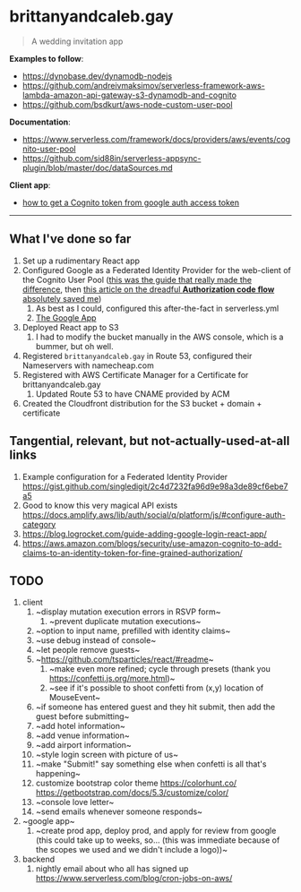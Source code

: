 # brittanyandcaleb.gay

> A wedding invitation app

**Examples to follow**:

- <https://dynobase.dev/dynamodb-nodejs>
- <https://github.com/andreivmaksimov/serverless-framework-aws-lambda-amazon-api-gateway-s3-dynamodb-and-cognito>
- <https://github.com/bsdkurt/aws-node-custom-user-pool>

**Documentation**:

- <https://www.serverless.com/framework/docs/providers/aws/events/cognito-user-pool>
- <https://github.com/sid88in/serverless-appsync-plugin/blob/master/doc/dataSources.md>

**Client app**:

- [how to get a Cognito token from google auth access token](https://docs.aws.amazon.com/cognito/latest/developerguide/google.html#set-up-google-1.javascript)

---

## What I've done so far

1. Set up a rudimentary React app
2. Configured Google as a Federated Identity Provider for the web-client of the Cognito User Pool ([this was the guide that really made the difference](https://beabetterdev.com/2021/08/16/how-to-add-google-social-sign-on-to-your-amazon-cognito-user-pool/), then [this article on the dreadful **Authorization code flow** absolutely saved me](https://www.yippeecode.com/topics/aws-cognito-oauth-2-authorization-code-flow/))
   1. As best as I could, configured this after-the-fact in serverless.yml
   2. [The Google App](https://console.cloud.google.com/apis/credentials?project=calebandbrittany-gay-v0&supportedpurview=project)
3. Deployed React app to S3
   1. I had to modify the bucket manually in the AWS console, which is a bummer, but oh well.
4. Registered `brittanyandcaleb.gay` in Route 53, configured their Nameservers with namecheap.com
5. Registered with AWS Certificate Manager for a Certificate for brittanyandcaleb.gay
   1. Updated Route 53 to have CNAME provided by ACM
6. Created the Cloudfront distribution for the S3 bucket + domain + certificate

## Tangential, relevant, but not-actually-used-at-all links

1. Example configuration for a Federated Identity Provider <https://gist.github.com/singledigit/2c4d7232fa96d9e98a3de89cf6ebe7a5>
2. Good to know this very magical API exists <https://docs.amplify.aws/lib/auth/social/q/platform/js/#configure-auth-category>
3. <https://blog.logrocket.com/guide-adding-google-login-react-app/>
4. <https://aws.amazon.com/blogs/security/use-amazon-cognito-to-add-claims-to-an-identity-token-for-fine-grained-authorization/>

## TODO

1. client
   1. ~display mutation execution errors in RSVP form~
      1. ~prevent duplicate mutation executions~
   1. ~option to input name, prefilled with identity claims~
   1. ~use debug instead of console~
   1. ~let people remove guests~
   1. ~<https://github.com/tsparticles/react/#readme>~
      1. ~make even more refined; cycle through presets (thank you <https://confetti.js.org/more.html>)~
      1. ~see if it's possible to shoot confetti from (x,y) location of MouseEvent~
   1. ~if someone has entered guest and they hit submit, then add the guest before submitting~
   1. ~add hotel information~
   1. ~add venue information~
   1. ~add airport information~
   1. ~style login screen with picture of us~
   1. ~make "Submit!" say something else when confetti is all that's happening~
   1. customize bootstrap color theme <https://colorhunt.co/> <https://getbootstrap.com/docs/5.3/customize/color/>
   1. ~console love letter~
   1. ~send emails whenever someone responds~
1. ~google app~
   1. ~create prod app, deploy prod, and apply for review from google (this could take up to weeks, so... (this was immediate because of the scopes we used and we didn't include a logo))~
1. backend
   1. nightly email about who all has signed up <https://www.serverless.com/blog/cron-jobs-on-aws/>
